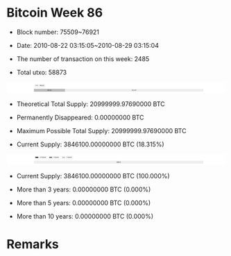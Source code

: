 # Bitcoin Week 86

- Block number: 75509~76921

- Date: 2010-08-22 03:15:05~2010-08-29 03:15:04

- The number of transaction on this week: 2485

- Total utxo: 58873

![](../images/mined_week86.png)

- Theoretical Total Supply: 20999999.97690000 BTC

- Permanently Disappeared: 0.00000000 BTC

- Maximum Possible Total Supply: 20999999.97690000 BTC

- Current Supply: 3846100.00000000 BTC (18.315%)

![](../images/year_week86.png)


- Current Supply: 3846100.00000000 BTC (100.000%)

- More than 3 years: 0.00000000 BTC (0.000%)

- More than 5 years: 0.00000000 BTC (0.000%)

- More than 10 years: 0.00000000 BTC (0.000%)

# Remarks

